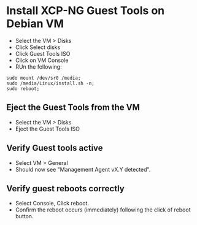 # Install XCP-NG Guest Tools on Debian VM

- Select the VM > Disks
- Click Select disks
- Click Guest Tools ISO
- Click on VM Console
- RUn the following:

```
sudo mount /dev/sr0 /media;
sudo /media/Linux/install.sh -n;
sudo reboot;
```

## Eject the Guest Tools from the VM
- Select the VM > Disks
- Eject the Guest Tools ISO

## Verify Guest tools active
- Select VM > General
- Should now see "Management Agent vX.Y detected".

## Verify guest reboots correctly
- Select Console, Click reboot.
- Confirm the reboot occurs (immediately) following the click of reboot button.

